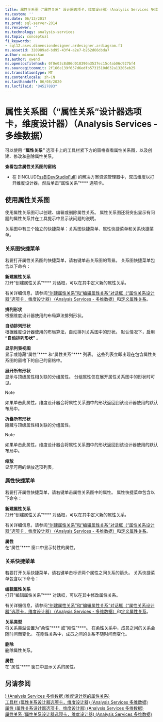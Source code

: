 ```yaml
---
title: 属性关系图（"属性关系" 设计器选项卡，维度设计器）（Analysis Services 多维数据） |Microsoft Docs
ms.custom: ''
ms.date: 06/13/2017
ms.prod: sql-server-2014
ms.reviewer: ''
ms.technology: analysis-services
ms.topic: conceptual
f1_keywords:
- sql12.asvs.dimensiondesigner.ardesigner.ardiagram.f1
ms.assetid: 320989ad-bd95-43f4-a2e7-b262d66dbda7
author: minewiskan
ms.author: owend
ms.openlocfilehash: 0f0e03c8d06d018390a3537ec15c4ab06c927bf4
ms.sourcegitcommit: 2f166e139f637d6edfb5731510d632a13205eb25
ms.translationtype: MT
ms.contentlocale: zh-CN
ms.lasthandoff: 06/08/2020
ms.locfileid: "84527893"
---
```

# <a name="attribute-relationship-diagram-attribute-relationship-designer-tab-dimension-designer-analysis-services---multidimensional-data"></a>属性关系图（“属性关系”设计器选项卡，维度设计器）（Analysis Services - 多维数据）
  可以使用 **“属性关系”** 选项卡上的工具栏紧下方的窗格查看属性关系图，以及创建、修改和删除属性关系。  
  
 **查看包含属性关系图的窗格**  
  
-   在 [!INCLUDE[ssBIDevStudioFull](../includes/ssbidevstudiofull-md.md)] 的解决方案资源管理器中，双击维度以打开维度设计器，然后单击“属性关系”**** 选项卡。  
  
## <a name="using-the-attribute-relationship-diagram"></a>使用属性关系图  
 使用属性关系图可以创建、编辑或删除属性关系。 属性关系图还将突出显示有问题的属性关系并在工具提示中显示该问题的说明。  
  
 关系图中有三个独立的快捷菜单：关系图快捷菜单、属性快捷菜单和关系快捷菜单。  
  
### <a name="diagram-shortcut-menu"></a>关系图快捷菜单  
 若要打开属性关系图的快捷菜单，请右键单击关系图的背景。 关系图快捷菜单包含以下命令：  
  
 **新建属性关系**  
 打开“创建属性关系”**** 对话框，可以在其中定义新的属性关系。  
  
 有关详细信息，请参阅[“创建属性关系”和“编辑属性关系”对话框（“属性关系设计器”选项卡，维度设计器）（Analysis Services - 多维数据）](create-edit-attribute-relationships-dialog-boxes-analysis-services-multidimensional-data.md)和[定义属性关系](multidimensional-models/attribute-relationships-define.md)。  
  
 **排列形状**  
 根据维度设计器使用的布局算法排列形状。  
  
 **自动排列形状**  
 根据维度设计器使用的布局算法，自动排列关系图中的形状。 默认情况下，启用 **“自动排列形状”** 。  
  
 **显示列表视图**  
 显示或隐藏“属性”**** 和“属性关系”**** 列表。 这些列表立即出现在包含属性关系图的窗格下的自己的窗格中。  
  
 **展开所有形状**  
 显示与顶级属性相关联的分组属性。 分组属性仅在展开属性关系图中的形状时可见。  
  
> [!NOTE]  
>  如果单击此属性，维度设计器会将属性关系图中的形状返回到该设计器使用的默认布局中。  
  
 **折叠所有形状**  
 隐藏与顶级属性相关联的分组属性。  
  
> [!NOTE]  
>  如果单击此属性，维度设计器会将属性关系图中的形状返回到该设计器使用的默认布局中。  
  
 **缩放**  
 显示可用的缩放选项列表。  
  
### <a name="attribute-shortcut-menu"></a>属性快捷菜单  
 若要打开属性快捷菜单，请右键单击属性关系图中的属性。 属性快捷菜单包含以下命令：  
  
 **新建属性关系**  
 打开“创建属性关系”**** 对话框，可以在其中定义新的属性关系。  
  
 有关详细信息，请参阅[“创建属性关系”和“编辑属性关系”对话框（“属性关系设计器”选项卡，维度设计器）（Analysis Services - 多维数据）](create-edit-attribute-relationships-dialog-boxes-analysis-services-multidimensional-data.md)和[定义属性关系](multidimensional-models/attribute-relationships-define.md)。  
  
 **属性**  
 在“属性”**** 窗口中显示特性的属性。  
  
### <a name="relationship-shortcut-menu"></a>关系快捷菜单  
 若要打开关系快捷菜单，请右键单击标识两个属性之间关系的箭头。 关系快捷菜单包含以下命令：  
  
 **编辑属性关系**  
 打开“编辑属性关系”**** 对话框，可以在其中修改属性关系。  
  
 有关详细信息，请参阅[“创建属性关系”和“编辑属性关系”对话框（“属性关系设计器”选项卡，维度设计器）（Analysis Services - 多维数据）](create-edit-attribute-relationships-dialog-boxes-analysis-services-multidimensional-data.md)和[定义属性关系](multidimensional-models/attribute-relationships-define.md)。  
  
 **关系类型**  
 将关系类型设置为“柔性”**** 或“刚性”****。 在柔性关系中，成员之间的关系会随时间而变化。 在刚性关系中，成员之间的关系不随时间而变化。  
  
 **删除**  
 删除属性关系。  
  
 **属性**  
 在“属性”**** 窗口中显示关系的属性。  
  
## <a name="see-also"></a>另请参阅  
 [&#41; &#40;Analysis Services 多维数据 &#40;维度设计器的属性关系&#41;](attribute-relationships-dimension-designer-analysis-services-multidimensional-data.md)   
 [工具栏 &#40;属性关系设计器选项卡，维度设计器&#41; &#40;Analysis Services 多维数据&#41;](toolbar-attribute-relationship-dimension-designer-analysis-services-multidimensional-data.md)   
 [属性 &#40;属性关系设计器选项卡，维度设计器&#41; &#40;Analysis Services 多维数据&#41;](attributes-designer-tab-dimension-designer-analysis-services-multidimensional-data.md)   
 [属性关系 &#40;属性关系设计器选项卡，维度设计器&#41; &#40;Analysis Services 多维数据&#41;](attribute-relationships-designer-tab-dimension-designer-analysis-services-multidimensional-data.md)  
  
  
